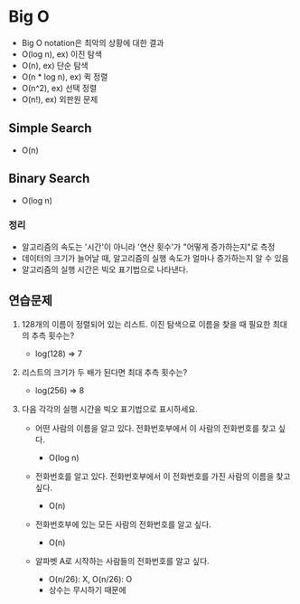 # Big O

- Big O notation은 최악의 상황에 대한 결과
- O(log n), ex) 이진 탐색
- O(n), ex) 단순 탐색
- O(n \* log n), ex) 퀵 정렬
- O(n^2), ex) 선택 정렬
- O(n!), ex) 외판원 문제

## Simple Search

- O(n)

## Binary Search

- O(log n)

### 정리

- 알고리즘의 속도는 '시간'이 아니라 '연산 횟수'가 "어떻게 증가하는지"로 측정
- 데이터의 크기가 늘어날 때, 알고리즘의 실행 속도가 얼마나 증가하는지 알 수 있음
- 알고리즘의 실행 시간은 빅오 표기법으로 나타낸다.

## 연습문제

1. 128개의 이름이 정렬되어 있는 리스트. 이진 탐색으로 이름을 찾을 때 필요한 최대의 추측 횟수는?

   - log(128) => 7

2. 리스트의 크기가 두 배가 된다면 최대 추측 횟수는?

   - log(256) => 8

3. 다음 각각의 실행 시간을 빅오 표기법으로 표시하세요.

   - 어떤 사람의 이름을 알고 있다. 전화번호부에서 이 사람의 전화번호를 찾고 싶다.

     - O(log n)

   - 전화번호를 알고 있다. 전화번호부에서 이 전화번호를 가진 사람의 이름을 찾고 싶다.

     - O(n)
       <!-- 정렬이 이름순으로 되어 있어서 -->

   - 전화번호부에 있는 모든 사람의 전화번호를 알고 싶다.

     - O(n)

   - 알파벳 A로 시작하는 사람들의 전화번호를 알고 싶다.

     - O(n/26): X, O(n/26): O
     - 상수는 무시하기 때문에
